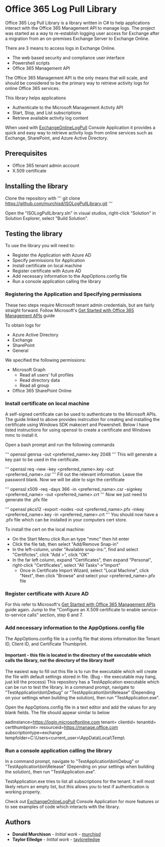 # Office 365 Log Pull Library

Office 365 Log Pull Library is a library written in C# to help applications interact with the Office 365 Management API to manage logs. The project was started as a way to re-establish logging user access for Exchange after a migration from an on-premises Exchange Server to Exchange Online.

There are 3 means to access logs in Exchange Online. 

* The web based security and compliance user interface
* Powershell scripts
* Office 365 Management API

The Office 365 Management API is the only means that will scale, and should be considered to be the primary way to retrieve activity logs for online Office 365 services.

This library helps applications 

* Authenticate to the Microsoft Management Activty API 
* Start, Stop, and List subscriptions
* Retrieve available activity log content

When used with [ExchangeOnlineLogPull](https://github.com/murchisd/ExchangeOnlineLogPull) Console Application it provides a quick and easy way to retrieve activity logs from online services such as Exchange, SharePoint, and Azure Active Directory.

## Prerequisites

* Office 365 tenant admin account
* X.509 certificate

## Installing the library

Clone the repository with
'''
git clone https://github.com/murchisd/ISOLogPullLibrary.git
'''

Open the "ISOLogPullLibrary.sln" in visual studios, right-click "Solution" in Solution Explorer, select "Build Solution".

## Testing the library

To use the library you will need to:

* Register the Application with Azure AD
* Specify permissions for Application
* Install certificate on local machine
* Register certificate with Azure AD
* Add necessary information to the AppOptions.config file 
* Run a console application calling the library

### Registering the Application and Specifying permissions

These two steps require Microsoft tenant admin credentials, but are fairly straight forward. 
Follow Microsoft's [Get Started with Office 365 Management APIs](https://msdn.microsoft.com/en-us/office-365/get-started-with-office-365-management-apis) guide

To obtain logs for 

* Azure Active Directory
* Exchange
* SharePoint
* General

We specified the following permissions:

* Microsoft Graph
	* Read all users' full profiles
	* Read directory data
	* Read all group
* Office 365 SharePoint Online

### Install certificate on local machine

A self-signed certificate can be used to authenticate to the Microsoft APIs. The guide linked to above provides instrcution for creating and installing the certificate using Windows SDK makecert and Powershell.
Below I have listed instructions for using openssl to create a certificate and Windows mmc to install it.

Open a bash prompt and run the following commands

'''
openssl genrsa -out <preferred_name>.key 2048
'''
This will generate a key pair to be used in the certificate. 

'''
openssl req -new -key <preferred_name>.key -out <preferred_name>.csr
'''
Fill out the relevant information. Leave the password blank. Now we will be able to sign the certificate

'''
openssl x509 -req -days 366 -in <preferred_name>.csr -signkey <preferred_name> -out <preferred_name>.crt
'''
Now we just need to generate the .pfx file

'''
openssl pkcs12 -export -nodes -out <preferred_name>.pfx -inkey <preferred_name>.key -in <preferred_name>.crt 
'''
You should now have a .pfx file which can be installed in your computers cert store.

To install the cert on the local machine:

* On the Start Menu click Run an type "mmc" then hit enter
* Click the file tab, then select "Add/Remove Snap-in"
* In the left-column, under "Available snap-ins:", find and select "Certifictes", click "Add >", click "OK"
* In the far left column, expand "Certificates", then expand "Personal", right-click "Certificates", select "All Tasks"->"Import"
	* Once in Certificate Import Wizard, select "Local Machine", click "Next", then click "Browse" and select your <preferred_name>.pfx file

### Register certificate with Azure AD

For this refer to Microsoft's [Get Started with Office 365 Management APIs](https://msdn.microsoft.com/en-us/office-365/get-started-with-office-365-management-apis) guide again.
Jump to the "Configure an X.509 certificate to enable service-to-service calls" section, step 6 and 7. 

### Add necessary information to the AppOptions.config file

The AppOptions.config file is a config file that stores information like Tenant ID, Client ID, and Certificate Thumbprint.
#### Important - this file is located in the directory of the executable which calls the library, not the directory of the library itself

The easiest way to fill out this file is to run the executable which will create the file with default settings stored in file. (Bug - the executable may hang, just kill the process)
This repository has a TestApplication executable which can be run to test the library. In a command prompt, navigate to "TestApplication\bin\Debug" or "TestApplication\bin\Release" (Depending on your settings when building the solution), then run "TestApplication.exe".

Open the AppOptions.config file in a text editor and add the values for any blank fields. The file should appear similar to below

aadinstance=https://login.microsoftonline.com
tenant=
clientid=
tenantid=
certthumbprint=
resourceid=https://manage.office.com
subscriptiontype=exchange
tempfolder=C:\Users\<current_user>\AppData\Local\Temp\

### Run a console application calling the library

In a command prompt, navigate to "TestApplication\bin\Debug" or "TestApplication\bin\Release" (Depending on your settings when building the solution), then run "TestApplication.exe".

TestApplication.exe tries to list all subscriptions for the tenant. It will most likely return an empty list, but this allows you to test if authentication is working properly.

Check out [ExchangeOnlineLogPull](https://github.com/murchisd/ExchangeOnlineLogPull) Console Application for more features or to see examples of code which interacts with the library.

## Authors

* **Donald Murchison** - *Initial work* - [murchisd](https://github.com/murchisd)
* **Taylor Elledge** - *Intital work* - [taylorelledge](https://github.com/taylorelledge)
